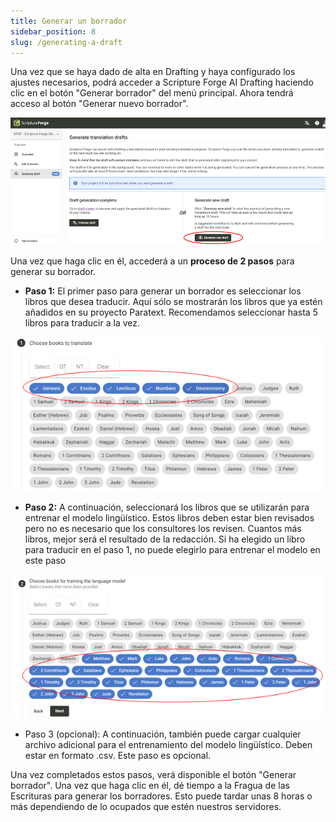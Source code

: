 ```yaml
---
title: Generar un borrador
sidebar_position: 8
slug: /generating-a-draft
---
```


Una vez que se haya dado de alta en Drafting y haya configurado los ajustes necesarios, podrá acceder a Scripture Forge AI Drafting haciendo clic en el botón "Generar borrador" del menú principal. Ahora tendrá acceso al botón "Generar nuevo borrador".

![](./1574993447.png)

Una vez que haga clic en él, accederá a un **proceso de 2 pasos** para generar su borrador.

- **Paso 1:** El primer paso para generar un borrador es seleccionar los libros que desea traducir. Aquí sólo se mostrarán los libros que ya estén añadidos en su proyecto Paratext. Recomendamos seleccionar hasta 5 libros para traducir a la vez.

![](./736001719.png)

- **Paso 2:** A continuación, seleccionará los libros que se utilizarán para entrenar el modelo lingüístico. Estos libros deben estar bien revisados pero no es necesario que los consultores los revisen. Cuantos más libros, mejor será el resultado de la redacción. Si ha elegido un libro para traducir en el paso 1, no puede elegirlo para entrenar el modelo en este paso

![](./1046606413.png)

- Paso 3 (opcional): A continuación, también puede cargar cualquier archivo adicional para el entrenamiento del modelo lingüístico. Deben estar en formato .csv. Este paso es opcional.

Una vez completados estos pasos, verá disponible el botón "Generar borrador". Una vez que haga clic en él, dé tiempo a la Fragua de las Escrituras para generar los borradores. Esto puede tardar unas 8 horas o más dependiendo de lo ocupados que estén nuestros servidores.
